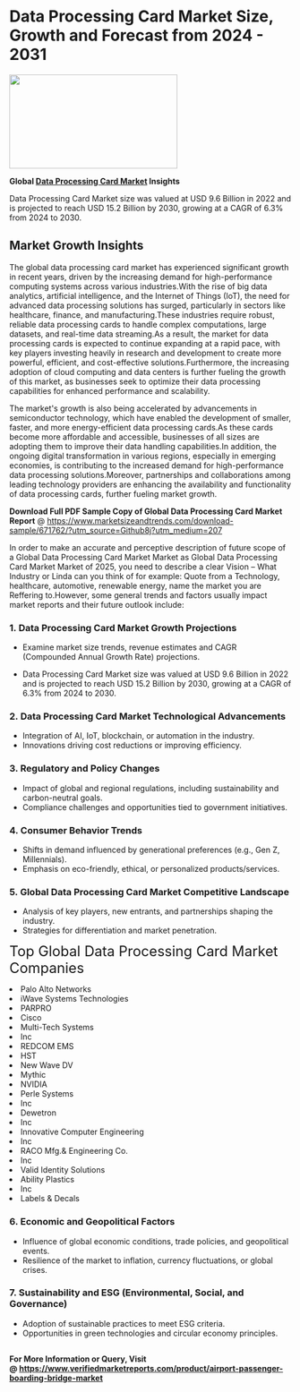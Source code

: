 <H1>Data Processing Card Market Size, Growth and Forecast from 2024 - 2031</H1><img class="aligncenter size-medium wp-image-584254" src="https://thirdeyenews.in/wp-content/uploads/2024/09/Global-Market-Research-300x168.jpeg" alt="" width="300" height="168" /><p><strong>Global&nbsp;<a href="https://www.marketsizeandtrends.com/download-sample/671762/?utm_source=Github8j?utm_medium=207">Data Processing Card Market</a> Insights</strong></p><p>Data Processing Card Market size was valued at USD 9.6 Billion in 2022 and is projected to reach USD 15.2 Billion by 2030, growing at a CAGR of 6.3% from 2024 to 2030.</p><p><h2>Market Growth Insights</h2> <p>The global data processing card market has experienced significant growth in recent years, driven by the increasing demand for high-performance computing systems across various industries.With the rise of big data analytics, artificial intelligence, and the Internet of Things (IoT), the need for advanced data processing solutions has surged, particularly in sectors like healthcare, finance, and manufacturing.These industries require robust, reliable data processing cards to handle complex computations, large datasets, and real-time data streaming.As a result, the market for data processing cards is expected to continue expanding at a rapid pace, with key players investing heavily in research and development to create more powerful, efficient, and cost-effective solutions.Furthermore, the increasing adoption of cloud computing and data centers is further fueling the growth of this market, as businesses seek to optimize their data processing capabilities for enhanced performance and scalability.</p> <p>The market's growth is also being accelerated by advancements in semiconductor technology, which have enabled the development of smaller, faster, and more energy-efficient data processing cards.As these cards become more affordable and accessible, businesses of all sizes are adopting them to improve their data handling capabilities.In addition, the ongoing digital transformation in various regions, especially in emerging economies, is contributing to the increased demand for high-performance data processing solutions.Moreover, partnerships and collaborations among leading technology providers are enhancing the availability and functionality of data processing cards, further fueling market growth.</p> <p><span class=""><strong>Download Full PDF Sample Copy of Global Data Processing Card Market Report</strong> @ <a href="https://www.marketsizeandtrends.com/download-sample/671762/?utm_source=Github8j?utm_medium=207" target="_blank">https://www.marketsizeandtrends.com/download-sample/671762/?utm_source=Github8j?utm_medium=207</a></span></p><p>In order to make an accurate and perceptive description of future scope of a Global&nbsp;Data Processing Card Market Market as Global&nbsp;Data Processing Card Market Market of 2025, you need to describe a clear Vision &ndash; What Industry or Linda can you think of for example: Quote from a Technology, healthcare, automotive, renewable energy, name the market you are Reffering to.However, some general trends and factors usually impact market reports and their future outlook include:</p><h3>1.&nbsp;<strong>Data Processing Card Market Growth Projections</strong></h3><ul><li>Examine market size trends, revenue estimates and CAGR (Compounded Annual Growth Rate) projections.</li><li><p>Data Processing Card Market size was valued at USD 9.6 Billion in 2022 and is projected to reach USD 15.2 Billion by 2030, growing at a CAGR of 6.3% from 2024 to 2030.</p></li></ul><h3>2.&nbsp;<strong>Data Processing Card Market Technological Advancements</strong></h3><ul><li>Integration of AI, IoT, blockchain, or automation in the industry.</li><li>Innovations driving cost reductions or improving efficiency.</li></ul><h3>3.&nbsp;<strong>Regulatory and Policy Changes</strong></h3><ul><li>Impact of global and regional regulations, including sustainability and carbon-neutral goals.</li><li>Compliance challenges and opportunities tied to government initiatives.</li></ul><h3>4.&nbsp;<strong>Consumer Behavior Trends</strong></h3><ul><li>Shifts in demand influenced by generational preferences (e.g., Gen Z, Millennials).</li><li>Emphasis on eco-friendly, ethical, or personalized products/services.</li></ul><h3>5.&nbsp;<strong>Global Data Processing Card Market Competitive Landscape</strong></h3><ul><li>Analysis of key players, new entrants, and partnerships shaping the industry.</li><li>Strategies for differentiation and market penetration.</li></ul><p data-pm-slice="1 1 []"><span style="color: inherit; font-family: inherit; font-size: 25px;">Top Global Data Processing Card Market Companies</span></p><div class="" data-test-id=""><p><li>Palo Alto Networks</li><li> iWave Systems Technologies</li><li> PARPRO</li><li> Cisco</li><li> Multi-Tech Systems</li><li> Inc</li><li> REDCOM EMS</li><li> HST</li><li> New Wave DV</li><li> Mythic</li><li> NVIDIA</li><li> Perle Systems</li><li> Inc</li><li> Dewetron</li><li> Inc</li><li> Innovative Computer Engineering</li><li> Inc</li><li> RACO Mfg.& Engineering Co.</li><li> Inc</li><li> Valid Identity Solutions</li><li> Ability Plastics</li><li> Inc</li><li> Labels & Decals</li></p></div><h3>6.&nbsp;<strong>Economic and Geopolitical Factors</strong></h3><ul><li>Influence of global economic conditions, trade policies, and geopolitical events.</li><li>Resilience of the market to inflation, currency fluctuations, or global crises.</li></ul><h3>7.&nbsp;<strong>Sustainability and ESG (Environmental, Social, and Governance)</strong></h3><ul><li>Adoption of sustainable practices to meet ESG criteria.</li><li>Opportunities in green technologies and circular economy principles.</li></ul><h2><strong style="font-size: 14px;">For More Information or Query, Visit @&nbsp;</strong><a style="background-color: #ffffff; font-size: 14px;" href="https://www.marketsizeandtrends.com/report/data-processing-card-market/" target="_blank">https://www.verifiedmarketreports.com/product/airport-passenger-boarding-bridge-market</a></h2>